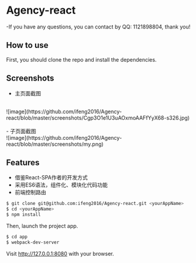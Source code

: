 # Agency-react 
-If you have any questions, you can contact by QQ: 1121898804, thank you!

## How to use
First, you should clone the repo and install the dependencies.

## Screenshots
- 主页面截图
<br/>
![image](https://github.com/ifeng2016/Agency-react/blob/master/screenshots/Cgp3O1e1U3uAOxmoAAFfYyX68-s326.jpg)
<br/>
<br/>
- 子页面截图
<br/>
![image](https://github.com/ifeng2016/Agency-react/blob/master/screenshots/my.png)

## Features

- 借鉴React-SPA作者的开发方式
- 采用ES6语法，组件化、模块化代码功能
- 前端控制路由

```bash
$ git clone git@github.com:ifeng2016/Agency-react.git <yourAppName>
$ cd <yourAppName>
$ npm install
```

Then, launch the project app.
```bash
$ cd app
$ webpack-dev-server
```
Visit http://127.0.0.1:8080 with your browser.
